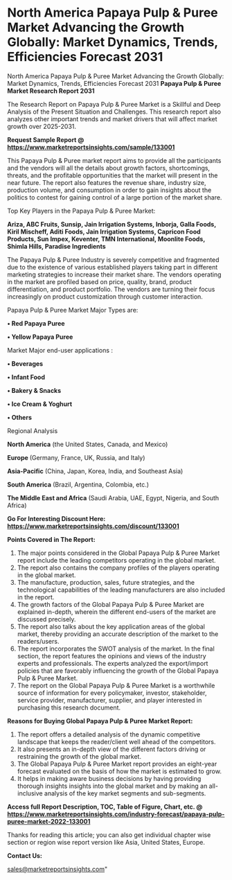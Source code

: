 # North America Papaya Pulp & Puree Market Advancing the Growth Globally: Market Dynamics, Trends, Efficiencies Forecast 2031
 North America Papaya Pulp & Puree Market Advancing the Growth Globally: Market Dynamics, Trends, Efficiencies Forecast 2031
<strong>Papaya Pulp & Puree Market Research Report 2031</strong>

The Research Report on Papaya Pulp & Puree Market is a Skillful and Deep Analysis of the Present Situation and Challenges. This research report also analyzes other important trends and market drivers that will affect market growth over 2025-2031.

<strong>Request Sample Report @ <a href=https://www.marketreportsinsights.com/sample/133001>https://www.marketreportsinsights.com/sample/133001</a></strong>

This Papaya Pulp & Puree market report aims to provide all the participants and the vendors will all the details about growth factors, shortcomings, threats, and the profitable opportunities that the market will present in the near future. The report also features the revenue share, industry size, production volume, and consumption in order to gain insights about the politics to contest for gaining control of a large portion of the market share.

Top Key Players in the Papaya Pulp & Puree Market:

<strong>Ariza, ABC Fruits, Sunsip, Jain Irrigation Systems, Inborja, Galla Foods, Kiril Mischeff, Aditi Foods, Jain Irrigation Systems, Capricon Food Products, Sun Impex, Keventer, TMN International, Moonlite Foods, Shimla Hills, Paradise Ingredients</strong>

The Papaya Pulp & Puree Industry is severely competitive and fragmented due to the existence of various established players taking part in different marketing strategies to increase their market share. The vendors operating in the market are profiled based on price, quality, brand, product differentiation, and product portfolio. The vendors are turning their focus increasingly on product customization through customer interaction.

Papaya Pulp & Puree Market Major Types are:

<strong>• Red Papaya Puree

• Yellow Papaya Puree</strong>

Market Major end-user applications :

<strong>• Beverages

• Infant Food

• Bakery & Snacks

• Ice Cream & Yoghurt

• Others</strong>

Regional Analysis

</u><strong><b>North America</b></strong> (the United States, Canada, and Mexico)

<strong><b>Europe </b></strong>(Germany, France, UK, Russia, and Italy)

<strong><b>Asia-Pacific</b></strong> (China, Japan, Korea, India, and Southeast Asia)

<strong><b>South America</b></strong> (Brazil, Argentina, Colombia, etc.)

<strong><b>The Middle East and Africa</b></strong> (Saudi Arabia, UAE, Egypt, Nigeria, and South Africa)

<strong>Go For Interesting Discount Here: <a href=https://www.marketreportsinsights.com/discount/133001>https://www.marketreportsinsights.com/discount/133001</a></strong>

<strong>Points Covered in The Report:</strong>
<ol>
  <li>The major points considered in the Global Papaya Pulp & Puree Market report include the leading competitors operating in the global market.</li>
  <li>The report also contains the company profiles of the players operating in the global market.</li>
  <li>The manufacture, production, sales, future strategies, and the technological capabilities of the leading manufacturers are also included in the report.</li>
  <li>The growth factors of the Global Papaya Pulp & Puree Market are explained in-depth, wherein the different end-users of the market are discussed precisely.</li>
  <li>The report also talks about the key application areas of the global market, thereby providing an accurate description of the market to the readers/users.</li>
  <li>The report incorporates the SWOT analysis of the market. In the final section, the report features the opinions and views of the industry experts and professionals. The experts analyzed the export/import policies that are favorably influencing the growth of the Global Papaya Pulp & Puree Market.</li>
  <li>The report on the Global Papaya Pulp & Puree Market is a worthwhile source of information for every policymaker, investor, stakeholder, service provider, manufacturer, supplier, and player interested in purchasing this research document.</li>
</ol>
<strong>Reasons for Buying Global Papaya Pulp & Puree Market Report:</strong>

<ol>
  <li>The report offers a detailed analysis of the dynamic competitive landscape that keeps the reader/client well ahead of the competitors.</li>
  <li>It also presents an in-depth view of the different factors driving or restraining the growth of the global market.</li>
  <li>The Global Papaya Pulp & Puree Market report provides an eight-year forecast evaluated on the basis of how the market is estimated to grow.</li>
  <li>It helps in making aware business decisions by having providing thorough insights insights into the global market and by making an all-inclusive analysis of the key market segments and sub-segments.</li>
</ol>
<strong>Access full Report Description, TOC, Table of Figure, Chart, etc. @ <a href=https://www.marketreportsinsights.com/industry-forecast/papaya-pulp-puree-market-2022-133001>https://www.marketreportsinsights.com/industry-forecast/papaya-pulp-puree-market-2022-133001</a></strong>


Thanks for reading this article; you can also get individual chapter wise section or region wise report version like Asia, United States, Europe.

<strong>Contact Us:</strong>

sales@marketreportsinsights.com"
